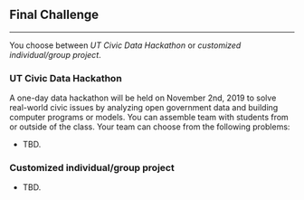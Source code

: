 ## Final Challenge
---
You choose between _UT Civic Data Hackathon_ or _customized individual/group project_.

### UT Civic Data Hackathon

A one-day data hackathon will be held on November 2nd, 2019 to solve real-world civic issues by analyzing open government data and building computer programs or models. You can assemble team with students from or outside of the class. Your team can choose from the following problems:

- TBD.

### Customized individual/group project

- TBD.